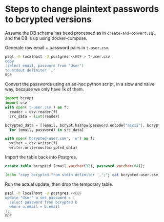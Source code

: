 # Steps to change plaintext passwords to bcrypted versions

Assume the DB schema has beed processed as in `create-and-convert.sql`, and the DB is up using docker-compose.

Generate raw email + password pairs in `t-user.csv`.
```sh
psql -h localhost -U postgres <<EOF > T-user.csv
copy
(select email, password from "User")
to stdout delimiter ','
EOF
```

Convert the passwords using an ad-hoc python script, in a slow and naive way, because we only have 1k of them.

```py
import bcrypt
import csv
with open('t-user.csv') as f:
  reader = csv.reader(f)
  src_data = list(reader)

bcrypted_data = [(email, bcrypt.hashpw(password.encode('ascii'), bcrypt.gensalt())).decode('ascii')
  for (email, password) in src_data]

with open('bcrypted-user.csv', 'w') as f:
  writer = csv.writer(f)
  writer.writerows(bcrypted_data)
```

Import the table back into Postgres.

```sql
create table bcrypted (email varchar(32), password varchar(64));
```

```sh
(echo "copy bcrypted from stdin delimiter ',';"; cat bcrypted-user.csv) | psql -h localhost -U postgres
```

Run the actual update, then drop the temporary table.
```sh
psql -h localhost -U postgres <<EOF
update "User" u set password = (
  select password from bcrypted b
  where u.email = b.email
);
EOF
```
